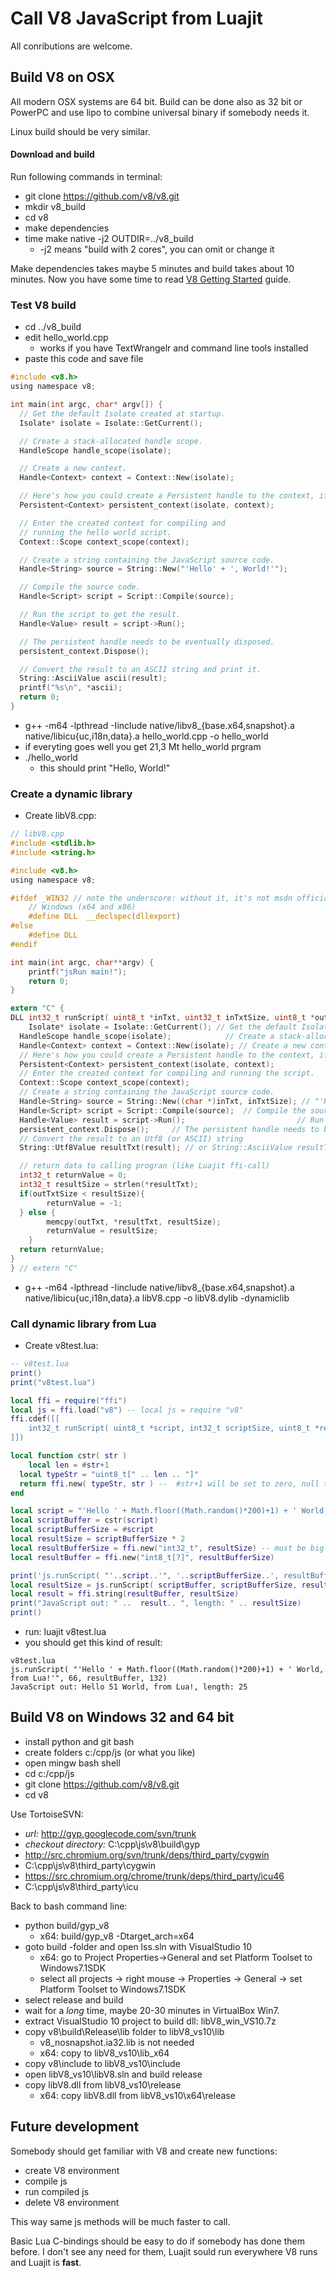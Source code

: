 # Call V8 JavaScript from Luajit

All conributions are welcome.

## Build V8 on OSX

All modern OSX systems are 64 bit. Build can be done also as 32 bit or PowerPC and use lipo to combine universal binary if somebody needs it.

Linux build should be very similar.

#### Download and build

Run following commands in terminal:

* git clone https://github.com/v8/v8.git
* mkdir v8_build
* cd v8
* make dependencies
* time make native -j2 OUTDIR=../v8_build
  * -j2 means "build with 2 cores", you can omit or change it

Make dependencies takes maybe 5 minutes and build takes about 10 minutes. Now you have some time to read [V8 Getting Started](https://developers.google.com/v8/get_started "https://developers.google.com/v8/get_started") guide.


### Test V8 build

* cd ../v8_build
* edit hello_world.cpp
  * works if you have TextWrangelr and command line tools installed
* paste this code and save file

```C
#include <v8.h>
using namespace v8;

int main(int argc, char* argv[]) {
  // Get the default Isolate created at startup.
  Isolate* isolate = Isolate::GetCurrent();

  // Create a stack-allocated handle scope.
  HandleScope handle_scope(isolate);

  // Create a new context.
  Handle<Context> context = Context::New(isolate);

  // Here's how you could create a Persistent handle to the context, if needed.
  Persistent<Context> persistent_context(isolate, context);

  // Enter the created context for compiling and
  // running the hello world script.
  Context::Scope context_scope(context);

  // Create a string containing the JavaScript source code.
  Handle<String> source = String::New("'Hello' + ', World!'");

  // Compile the source code.
  Handle<Script> script = Script::Compile(source);

  // Run the script to get the result.
  Handle<Value> result = script->Run();

  // The persistent handle needs to be eventually disposed.
  persistent_context.Dispose();

  // Convert the result to an ASCII string and print it.
  String::AsciiValue ascii(result);
  printf("%s\n", *ascii);
  return 0;
}
``` 

* g++ -m64 -lpthread -Iinclude native/libv8_{base.x64,snapshot}.a  native/libicu{uc,i18n,data}.a hello_world.cpp -o hello_world
* if everyting goes well you get 21,3 Mt hello_world prgram
* ./hello_world
  * this should print "Hello, World!"
  
### Create a dynamic library

* Create libV8.cpp:

```C
// libV8.cpp
#include <stdlib.h>
#include <string.h>

#include <v8.h>
using namespace v8;

#ifdef _WIN32 // note the underscore: without it, it's not msdn official!
	// Windows (x64 and x86)
	#define DLL  __declspec(dllexport)
#else
	#define DLL
#endif

int main(int argc, char**argv) {
    printf("jsRun main!");
    return 0;
}

extern "C" {
DLL int32_t runScript( uint8_t *inTxt, uint32_t inTxtSize, uint8_t *outTxt, uint32_t outTxtSize ) {
	Isolate* isolate = Isolate::GetCurrent(); // Get the default Isolate created at startup.
  HandleScope handle_scope(isolate);  			// Create a stack-allocated handle scope.
  Handle<Context> context = Context::New(isolate); // Create a new context.
  // Here's how you could create a Persistent handle to the context, if needed.
  Persistent<Context> persistent_context(isolate, context);
  // Enter the created context for compiling and running the script.
  Context::Scope context_scope(context);
  // Create a string containing the JavaScript source code.
  Handle<String> source = String::New((char *)inTxt, inTxtSize); // "'Hello' + ', World!'"
  Handle<Script> script = Script::Compile(source);  // Compile the source code.
  Handle<Value> result = script->Run();  						// Run the script to get the result.
  persistent_context.Dispose();  	// The persistent handle needs to be eventually disposed.
  // Convert the result to an Utf8 (or ASCII) string
  String::Utf8Value resultTxt(result); // or String::AsciiValue resultTxt(result);

  // return data to calling progran (like Luajit ffi-call)
  int32_t returnValue = 0;
  int32_t resultSize = strlen(*resultTxt);
  if(outTxtSize < resultSize){
		returnValue = -1;
  } else {
		memcpy(outTxt, *resultTxt, resultSize);
		returnValue = resultSize;
	}
  return returnValue;
}
} // extern "C"

```
* g++ -m64 -lpthread -Iinclude native/libv8_{base.x64,snapshot}.a  native/libicu{uc,i18n,data}.a libV8.cpp -o libV8.dylib -dynamiclib

### Call dynamic library from Lua

* Create v8test.lua:
  
```Lua
-- v8test.lua
print()
print("v8test.lua")

local ffi = require("ffi")
local js = ffi.load("v8") -- local js = require "v8"
ffi.cdef([[
	int32_t runScript( uint8_t *script, int32_t scriptSize, uint8_t *resultBuffer, int32_t resultBufferSize);
]])

local function cstr( str )
	local len = #str+1
  local typeStr = "uint8_t[" .. len .. "]"
  return ffi.new( typeStr, str ) --  #str+1 will be set to zero, null terminated string
end

local script = "'Hello ' + Math.floor((Math.random()*200)+1) + ' World, from Lua!'"
local scriptBuffer = cstr(script)
local scriptBufferSize = #script
local resultSize = scriptBufferSize * 2
local resultBufferSize = ffi.new("int32_t", resultSize) -- must be big enough
local resultBuffer = ffi.new("int8_t[?]", resultBufferSize)

print('js.runScript( "'..script..'", '..scriptBufferSize..', resultBuffer, '..resultSize..')')
local resultSize = js.runScript( scriptBuffer, scriptBufferSize, resultBuffer, resultSize )
local result = ffi.string(resultBuffer, resultSize)
print("JavaScript out: " ..  result.. ", length: " .. resultSize)
print()
```
* run: luajit v8test.lua
* you should get this kind of result:

```
v8test.lua
js.runScript( "'Hello ' + Math.floor((Math.random()*200)+1) + ' World, from Lua!'", 66, resultBuffer, 132)
JavaScript out: Hello 51 World, from Lua!, length: 25
```

## Build V8 on Windows 32 and 64 bit

* install python and git bash
* create folders c:/cpp/js (or what you like)
* open mingw bash shell
* cd c:/cpp/js
* git clone https://github.com/v8/v8.git
* cd v8

Use TortoiseSVN:

* _url:_ http://gyp.googlecode.com/svn/trunk
* _checkout directory:_ C:\cpp\js\v8\build\gyp
* http://src.chromium.org/svn/trunk/deps/third_party/cygwin
* C:\cpp\js\v8\third_party\cygwin
* https://src.chromium.org/chrome/trunk/deps/third_party/icu46
* C:\cpp\js\v8\third_party\icu

Back to bash command line:

* python build/gyp_v8 
  * x64: build/gyp_v8 -Dtarget_arch=x64
* goto build -folder and open lss.sln with VisualStudio 10
  * x64: go to Project Properties->General and set Platform Toolset to Windows7.1SDK
  * select all projects -> right mouse -> Properties -> General -> set Platform Toolset to Windows7.1SDK
* select release and build
* wait for a _long_ time, maybe 20-30 minutes in VirtualBox Win7.
* extract VisualStudio 10 project to build dll: libV8_win_VS10.7z
* copy v8\build\Release\lib folder to libV8_vs10\lib
  * v8_nosnapshot.ia32.lib is not needed
  * x64: copy to libV8_vs10\lib_x64
* copy v8\include to libV8_vs10\include
* open libV8_vs10\libV8.sln and build release
* copy libV8.dll from libV8_vs10\release
  * x64: copy libV8.dll from libV8_vs10\x64\release

## Future development

Somebody should get familiar with V8 and create new functions:

* create V8 environment
* compile js
* run compiled js
* delete V8 environment

This way same js methods will be much faster to call.

Basic Lua C-bindings should be easy to do if somebody has done them before. I don't see any need for them, Luajit sould run everywhere V8 runs and Luajit is __fast__.
